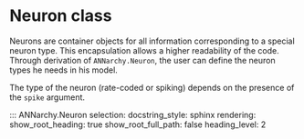 # Neuron class

Neurons are container objects for all information corresponding to a
special neuron type. This encapsulation allows a higher readability of
the code. Through derivation of `ANNarchy.Neuron`, the user can define
the neuron types he needs in his model.

The type of the neuron (rate-coded or spiking) depends on the presence
of the `spike` argument.

::: ANNarchy.Neuron
    selection:
      docstring_style: sphinx
    rendering:
      show_root_heading: true
      show_root_full_path: false
      heading_level: 2